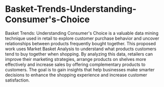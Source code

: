 # Basket-Trends-Understanding-Consumer's-Choice

Basket Trends: Understanding Consumer's Choice is a valuable data mining technique used in retail to explore customer purchase behavior and uncover relationships between products frequently bought 
together. This proposed work uses Market Basket Analysis to understand what products customers tend to buy together when shopping. By analyzing this data, retailers can improve their marketing strategies, arrange 
products on shelves more effectively and increase sales by offering complementary products to customers. The goal is to gain insights that help businesses make smarter decisions to enhance the shopping experience 
and increase customer satisfaction.
